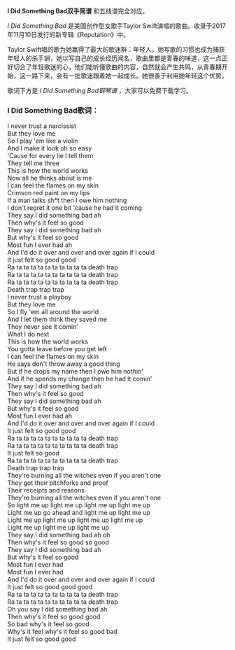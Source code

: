 

**I Did Something Bad双手简谱** 和五线谱完全对应。

_I Did Something Bad_ 是美国创作型女歌手Taylor
Swift演唱的歌曲。收录于2017年11月10日发行的新专辑《Reputation》中。

Taylor
Swift唱的歌为她赢得了最大的歌迷群：年轻人。她写歌的习惯也成为捕获年轻人的杀手锏，她以写自己的成长经历闻名，歌曲里都是青春的味道，这一点正好切合了年轻歌迷的心，他们能听懂歌曲的内容，自然就会产生共鸣，从青春期开始，这一路下来，会有一批歌迷跟着她一起成长。她很善于利用她年轻这个优势。

歌词下方是 _I Did Something Bad钢琴谱_ ，大家可以免费下载学习。

### I Did Something Bad歌词：

I never trust a narcissist  
But they love me  
So I play 'em like a violin  
And I make it look oh so easy  
'Cause for every lie I tell them  
They tell me three  
This is how the world works  
Now all he thinks about is me  
I can feel the flames on my skin  
Crimson red paint on my lips  
If a man talks sh*t then I owe him nothing  
I don't regret it one bit 'cause he had it coming  
They say I did something bad ah  
Then why's it feel so good  
They say I did something bad ah  
But why's it feel so good  
Most fun I ever had ah  
And I'd do it over and over and over again if I could  
It just felt so good good  
Ra ta ta ta ta ta ta ta ta ta ta death trap  
Ra ta ta ta ta ta ta ta ta ta ta death trap  
Ra ta ta ta ta ta ta ta ta ta ta death trap  
Death trap trap trap  
I never trust a playboy  
But they love me  
So I fly 'em all around the world  
And I let them think they saved me  
They never see it comin'  
What I do next  
This is how the world works  
You gotta leave before you get left  
I can feel the flames on my skin  
He says don't throw away a good thing  
But if he drops my name then I owe him nothin'  
And if he spends my change then he had it comin'  
They say I did something bad ah  
Then why's it feel so good  
They say I did something bad ah  
But why's it feel so good  
Most fun I ever had ah  
And I'd do it over and over and over again if I could  
It just felt so good good  
Ra ta ta ta ta ta ta ta ta ta ta death trap  
Ra ta ta ta ta ta ta ta ta ta ta death trap  
It just felt so good  
Ra ta ta ta ta ta ta ta ta ta ta death trap  
Death trap trap trap  
They're burning all the witches even if you aren't one  
They got their pitchforks and proof  
Their receipts and reasons  
They're burning all the witches even if you aren't one  
So light me up light me up light me up light me up  
Light me up go ahead and light me up light me up  
Light me up light me up light me up light me up  
Light me up light me up light me up  
They say I did something bad ah oh  
Then why's it feel so good so good  
They say I did something bad ah  
But why's it feel so good  
Most fun I ever had  
Most fun I ever had  
And I'd do it over and over and over again if I could  
It just felt so good good good  
Ra ta ta ta ta ta ta ta ta ta ta death trap  
Ra ta ta ta ta ta ta ta ta ta ta death trap  
Oh you say I did something bad ah  
Then why's it feel so good good  
So bad why's it feel so good  
Why's it feel why's it feel so good bad  
It just felt so good good

